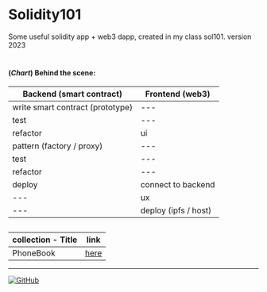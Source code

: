 # Solidity101
Some useful solidity app + web3 dapp, created in my class sol101. version 2023

#

#### (*Chart*) Behind the scene: 

| Backend (smart contract) | Frontend (web3) |
| ---- | ---- |
| write smart contract (prototype) | --- |
| test | --- |
| refactor | ui |
| pattern (factory / proxy) | --- |
| test | --- |
| refactor | --- |
| deploy | connect to backend |
| --- | ux |
| --- | deploy (ipfs / host) |

##

| collection - Title | link |
| ---- | ---- |
| PhoneBook | [here](https://github.com/mosi-sol/Solidity101/tree/main/collection-1) |

---

<a href="https://github.com/mosi-sol/Solidity101">
<img alt="GitHub" src="https://img.shields.io/github/license/mosi-sol/Solidity101?logoColor=blue&style=flat-square">
</a>
